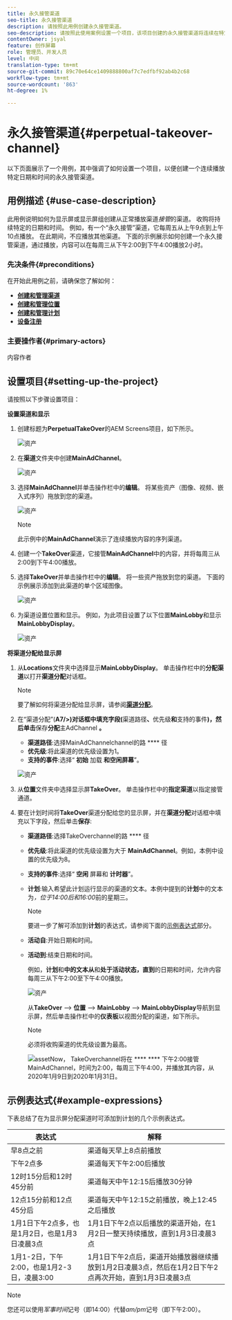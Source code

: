 ```yaml
---
title: 永久接管渠道
seo-title: 永久接管渠道
description: 请按照此用例创建永久接管渠道。
seo-description: 请按照此使用案例设置一个项目，该项目创建的永久接管渠道将连续在特定时间和一天中播放。
contentOwner: jsyal
feature: 创作屏幕
role: 管理员、开发人员
level: 中间
translation-type: tm+mt
source-git-commit: 89c70e64ce1409888800af7c7edfbf92ab4b2c68
workflow-type: tm+mt
source-wordcount: '863'
ht-degree: 1%

---
```



# 永久接管渠道{#perpetual-takeover-channel}

以下页面展示了一个用例，其中强调了如何设置一个项目，以便创建一个连续播放特定日期和时间的永久接管渠道。

## 用例描述 {#use-case-description}

此用例说明如何为显示屏或显示屏组创建从正常播放渠道&#x200B;*接管*的渠道。 收购将持续特定的日期和时间。
例如，有一个“永久接管”渠道，它每周五从上午9点到上午10点播放。 在此期间，不应播放其他渠道。 下面的示例展示如何创建一个永久接管渠道，通过播放，内容可以在每周三从下午2:00到下午4:00播放2小时。

### 先决条件{#preconditions}

在开始此用例之前，请确保您了解如何：

* **[创建和管理渠道](managing-channels.md)**
* **[创建和管理位置](managing-locations.md)**
* **[创建和管理计划](managing-schedules.md)**
* **[设备注册](device-registration.md)**

### 主要操作者{#primary-actors}

内容作者

## 设置项目{#setting-up-the-project}

请按照以下步骤设置项目：

**设置渠道和显示**

1. 创建标题为&#x200B;**PerpetualTakeOver**&#x200B;的AEM Screens项目，如下所示。

   ![资产](assets/p_usecase1.png)

1. 在&#x200B;**渠道**&#x200B;文件夹中创建&#x200B;**MainAdChannel**。

   ![资产](assets/p_usecase2.png)

1. 选择&#x200B;**MainAdChannel**&#x200B;并单击操作栏中的&#x200B;**编辑**。 将某些资产（图像、视频、嵌入式序列）拖放到您的渠道。

   ![资产](assets/p_usecase3.png)


   >[!NOTE]
   >此示例中的&#x200B;**MainAdChannel**&#x200B;演示了连续播放内容的序列渠道。

1. 创建一个&#x200B;**TakeOver**&#x200B;渠道，它接管&#x200B;**MainAdChannel**&#x200B;中的内容，并将每周三从2:00到下午4:00播放。

1. 选择&#x200B;**TakeOver**&#x200B;并单击操作栏中的&#x200B;**编辑**。 将一些资产拖放到您的渠道。 下面的示例展示添加到此渠道的单个区域图像。

   ![资产](assets/p_usecase4.png)

1. 为渠道设置位置和显示。 例如，为此项目设置了以下位置&#x200B;**MainLobby**&#x200B;和显示&#x200B;**MainLobbyDisplay**。

   ![资产](assets/p_usecase5.png)

**将渠道分配给显示屏**

1. 从&#x200B;**Locations**&#x200B;文件夹中选择显示&#x200B;**MainLobbyDisplay**。 单击操作栏中的&#x200B;**分配渠道**&#x200B;以打开&#x200B;**渠道分配**&#x200B;对话框。

   >[!NOTE]
   >要了解如何将渠道分配给显示屏，请参阅&#x200B;**[渠道分配](channel-assignment.md)**。

1. 在“渠道分配”(**A7/>)对话框中填充字段(**&#x200B;渠道路径&#x200B;**、**&#x200B;优先级&#x200B;**和**&#x200B;支持的事件&#x200B;**)，然后单击**&#x200B;保存&#x200B;**分配**&#x200B;主AdChannel **。**

   * **渠道路径**:选择MainAdChannelchannel的路 **** 径
   * **优先级**:将此渠道的优先级设置为1。
   * **支持的事件**:选择“ **初始** 加载 **和空闲屏幕**”。

   ![资产](assets/p_usecase6.png)

1. 从&#x200B;**位置**&#x200B;文件夹中选择显示屏&#x200B;**TakeOver**。 单击操作栏中的&#x200B;**指定渠道**&#x200B;以指定接管通道。

1. 要在计划时间将&#x200B;**TakeOver**&#x200B;渠道分配给您的显示屏，并在&#x200B;**渠道分配**&#x200B;对话框中填充以下字段，然后单击&#x200B;**保存**:

   * **渠道路径**:选择TakeOverchannel的路 **** 径
   * **优先级**:将此渠道的优先级设置为大于 **MainAdChannel**。例如，本例中设置的优先级为8。
   * **支持的事件**:选择“ **空闲** 屏幕和 **计时器**”。
   * **计划**:输入希望此计划运行显示的渠道的文本。本例中提到的&#x200B;**计划**&#x200B;中的文本为&#x200B;*，位于14:00后和16:00*&#x200B;前的星期三。

      >[!NOTE]
      >要进一步了解可添加到&#x200B;**计划**&#x200B;的表达式，请参阅下面的[示例表达式](#example-expressions)部分。
   * **活动自**:开始日期和时间。
   * **活动到**:结束日期和时间。

      例如，**计划**&#x200B;和&#x200B;**中的文本从**&#x200B;和&#x200B;**处于活动状态，直到**&#x200B;的日期和时间，允许内容每周三从下午2:00至下午4:00播放。


      ![资产](assets/p_usecase7.png)

      从&#x200B;**TakeOver** —> **位置** —> **MainLobby** —> **MainLobbyDisplay**&#x200B;导航到显示屏，然后单击操作栏中的&#x200B;**仪表板**&#x200B;以视图分配的渠道，如下所示。

      >[!NOTE]
      >必须将收购渠道的优先级设置为最高。

      ![assetNow， ](assets/p_usecase8.png)
TakeOverchannel将在 ****  **** 下午2:00接管MainAdChannel，时间为2:00，每周三下午4:00，并播放其内容，从2020年1月9日到2020年1月31日。

## 示例表达式{#example-expressions}

下表总结了在为显示屏分配渠道时可添加到计划的几个示例表达式。

| **表达式** | **解释** |
|---|---|
| 早8点之前 | 渠道每天早上8点前播放 |
| 下午2点多 | 渠道每天下午2:00后播放 |
| 12时15分后和12时45分前 | 渠道每天中午12:15后播放30分钟 |
| 12点15分前和12点45分后 | 渠道每天中午12:15之前播放，晚上12:45之后播放 |
| 1月1日下午2点多，也是1月2日，也是1月3日凌晨3点 | 1月1日下午2点以后播放的渠道开始，在1月2日一整天持续播放，直到1月3日凌晨3点 |
| 1月1-2日，下午2:00，也是1月2-3日，凌晨3:00 | 1月1日下午2点后，渠道开始播放器继续播放到1月2日凌晨3点，然后在1月2日下午2点再次开始，直到1月3日凌晨3点 |

>[!NOTE]
>
>您还可以使用&#x200B;_军事时间_&#x200B;记号（即14:00）代替&#x200B;*am/pm*&#x200B;记号（即下午2:00）。
